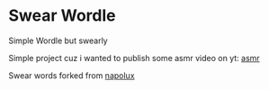 # Swear Wordle
Simple Wordle but swearly

Simple project cuz i wanted to publish some asmr video on yt:
[asmr](https://www.youtube.com/watch?v=ZX6cu-OTfws)

Swear words forked from [napolux](https://github.com/napolux/paroleitaliane/blob/master/paroleitaliane/lista_badwords.txt)